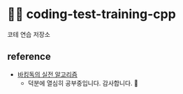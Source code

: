 # 🏃‍♂️ coding-test-training-cpp

코테 연습 저장소

## reference

- [바킹독의 실전 알고리즘](https://github.com/encrypted-def/basic-algo-lecture)
  - 덕분에 열심히 공부중입니다. 감사합니다. 🙇